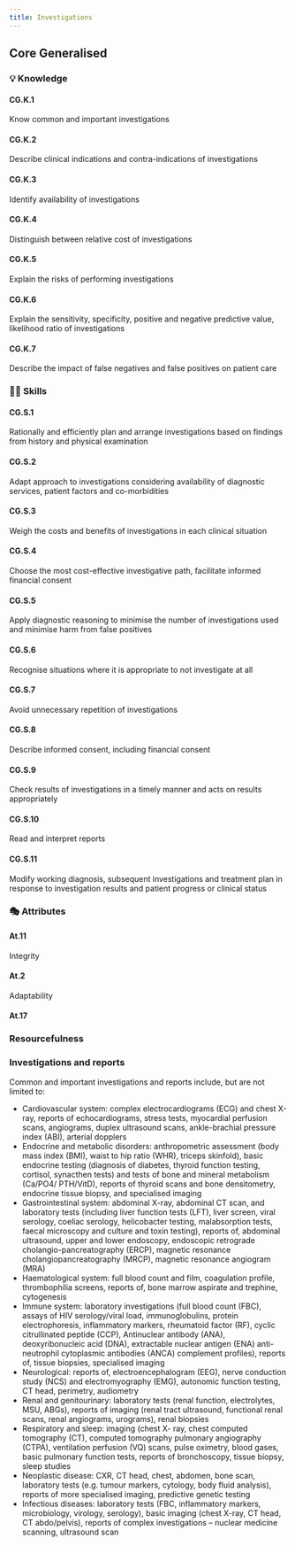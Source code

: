 ```yaml
---
title: Investigations
---
```


## Core Generalised

### 💡 Knowledge

#### CG.K.1

Know common and important investigations

#### CG.K.2

Describe clinical indications and contra-indications of investigations 

#### CG.K.3

Identify availability of investigations

#### CG.K.4

Distinguish between relative cost of investigations 

#### CG.K.5

Explain the risks of performing investigations 

#### CG.K.6

Explain the sensitivity, specificity, positive and negative predictive value, likelihood ratio of investigations 

#### CG.K.7

Describe the impact of false negatives and false positives on patient care

### 🤹‍♀️ Skills

#### CG.S.1

Rationally and efficiently plan and arrange investigations based on findings from history and physical examination 

#### CG.S.2

Adapt approach to investigations considering availability of diagnostic services, patient factors and co-morbidities 

#### CG.S.3

Weigh the costs and benefits of investigations in each clinical situation 

#### CG.S.4

Choose the most cost-effective investigative path, facilitate informed financial consent 

#### CG.S.5

Apply diagnostic reasoning to minimise the number of investigations used and minimise harm from false positives 

#### CG.S.6

Recognise situations where it is appropriate to not investigate at all 

#### CG.S.7

Avoid unnecessary repetition of investigations 

#### CG.S.8

Describe informed consent, including financial consent

#### CG.S.9

Check results of investigations in a timely manner and acts on results appropriately

#### CG.S.10

Read and interpret reports

#### CG.S.11

Modify working diagnosis, subsequent investigations and treatment plan in response to investigation results and patient progress or clinical status

### 🎭 Attributes

#### At.11

Integrity

#### At.2

Adaptability

#### At.17

### Resourcefulness

### Investigations and reports

Common and important investigations and reports include, but are not limited to:
- Cardiovascular system: complex electrocardiograms (ECG) and chest X-ray, reports of echocardiograms, stress tests, myocardial perfusion scans, angiograms, duplex ultrasound scans, ankle-brachial pressure index (ABI), arterial dopplers
- Endocrine and metabolic disorders: anthropometric assessment (body mass index (BMI), waist to hip ratio (WHR), triceps skinfold), basic endocrine testing (diagnosis of diabetes, thyroid function testing, cortisol, synacthen tests) and tests of bone and mineral metabolism (Ca/PO4/ PTH/VitD), reports of thyroid scans and bone densitometry, endocrine tissue biopsy, and specialised imaging
- Gastrointestinal system: abdominal X-ray, abdominal CT scan, and laboratory tests (including liver function tests (LFT), liver screen, viral serology, coeliac serology, helicobacter testing, malabsorption tests, faecal microscopy and culture and toxin testing), reports of, abdominal ultrasound, upper and lower endoscopy, endoscopic retrograde cholangio-pancreatography (ERCP), magnetic resonance cholangiopancreatography (MRCP), magnetic resonance angiogram (MRA)
- Haematological system: full blood count and film, coagulation profile, thrombophilia screens, reports of, bone marrow aspirate and trephine, cytogenesis
- Immune system: laboratory investigations (full blood count (FBC), assays of HIV serology/viral load, immunoglobulins, protein electrophoresis, inflammatory markers, rheumatoid factor (RF), cyclic citrullinated peptide (CCP), Antinuclear antibody (ANA), deoxyribonucleic acid (DNA), extractable nuclear antigen (ENA) anti-neutrophil cytoplasmic antibodies (ANCA) complement profiles), reports of, tissue biopsies, specialised imaging
- Neurological: reports of, electroencephalogram (EEG), nerve conduction study (NCS) and electromyography (EMG), autonomic function testing, CT head, perimetry, audiometry
- Renal and genitourinary: laboratory tests (renal function, electrolytes, MSU, ABGs), reports of imaging (renal tract ultrasound, functional renal scans, renal angiograms, urograms), renal biopsies
- Respiratory and sleep: imaging (chest X- ray, chest computed tomography (CT), computed tomography pulmonary angiography (CTPA), ventilation perfusion (VQ) scans, pulse oximetry, blood gases, basic pulmonary function tests, reports of bronchoscopy, tissue biopsy, sleep studies
- Neoplastic disease: CXR, CT head, chest, abdomen, bone scan, laboratory tests (e.g. tumour markers, cytology, body fluid analysis), reports of more specialised imaging, predictive genetic testing
- Infectious diseases: laboratory tests (FBC, inflammatory markers, microbiology, virology, serology), basic imaging (chest X-ray, CT head, CT abdo/pelvis), reports of complex investigations – nuclear medicine scanning, ultrasound scan

